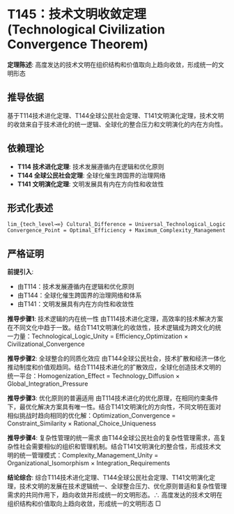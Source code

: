 # T145：技术文明收敛定理 (Technological Civilization Convergence Theorem)  

**定理陈述**: 高度发达的技术文明在组织结构和价值取向上趋向收敛，形成统一的文明形态  

## 推导依据
基于T114技术进化定理、T144全球公民社会定理、T141文明演化定理，技术文明的收敛来自于技术进化的统一逻辑、全球化的整合压力和文明演化的内在方向性。

## 依赖理论
- **T114 技术进化定理**: 技术发展遵循内在逻辑和优化原则
- **T144 全球公民社会定理**: 全球化催生跨国界的治理网络
- **T141 文明演化定理**: 文明发展具有内在方向性和收敛性

## 形式化表述  
```
lim_{tech_level→∞} Cultural_Difference = Universal_Technological_Logic  
Convergence_Point = Optimal_Efficiency + Maximum_Complexity_Management  
```

## 严格证明

**前提引入**:
- 由T114：技术发展遵循内在逻辑和优化原则
- 由T144：全球化催生跨国界的治理网络和体系
- 由T141：文明发展具有内在方向性和收敛性

**推导步骤1**: 技术逻辑的内在统一性
由T114技术进化定理，高效率的技术解决方案在不同文化中趋于一致。结合T141文明演化的收敛性，技术逻辑成为跨文化的统一力量：Technological_Logic_Unity = Efficiency_Optimization × Civilizational_Convergence

**推导步骤2**: 全球整合的同质化效应
由T144全球公民社会，技术扩散和经济一体化推动制度和价值观趋同。结合T114技术进化的扩散效应，全球化创造技术文明的统一平台：Homogenization_Effect = Technology_Diffusion × Global_Integration_Pressure

**推导步骤3**: 优化原则的普遍适用
由T114技术进化的优化原理，在相同约束条件下，最优化解决方案具有唯一性。结合T141文明演化的方向性，不同文明在面对相似挑战时趋向相同的优化解：Optimization_Convergence = Constraint_Similarity × Rational_Choice_Uniqueness

**推导步骤4**: 复杂性管理的统一需求
由T144全球公民社会的复杂性管理需求，高复杂性社会需要相似的组织和管理机制。结合T141文明演化的整合性，形成技术文明的统一管理模式：Complexity_Management_Unity = Organizational_Isomorphism × Integration_Requirements

**结论综合**:
综合T114技术进化定理、T144全球公民社会定理、T141文明演化定理，技术文明的发展在技术逻辑统一、全球整合压力、优化原则普适和复杂性管理需求的共同作用下，趋向收敛并形成统一的文明形态。∴ 高度发达的技术文明在组织结构和价值取向上趋向收敛，形成统一的文明形态 □  